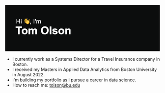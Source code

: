 <img src="https://github.com/Tom-Olson/Tom-Olson/blob/main/header.png" alt="banner that says Tom Olson">
<!--
**Tom-Olson/Tom-Olson** is a ✨ _special_ ✨ repository because its `README.md` (this file) appears on your GitHub profile.
-->

- I currently work as a Systems Director for a Travel Insurance company in Boston.
- I received my Masters in Applied Data Analytics from Boston University in August 2022.
- I'm building my portfolio as I pursue a career in data science.
- How to reach me: tolson@bu.edu

